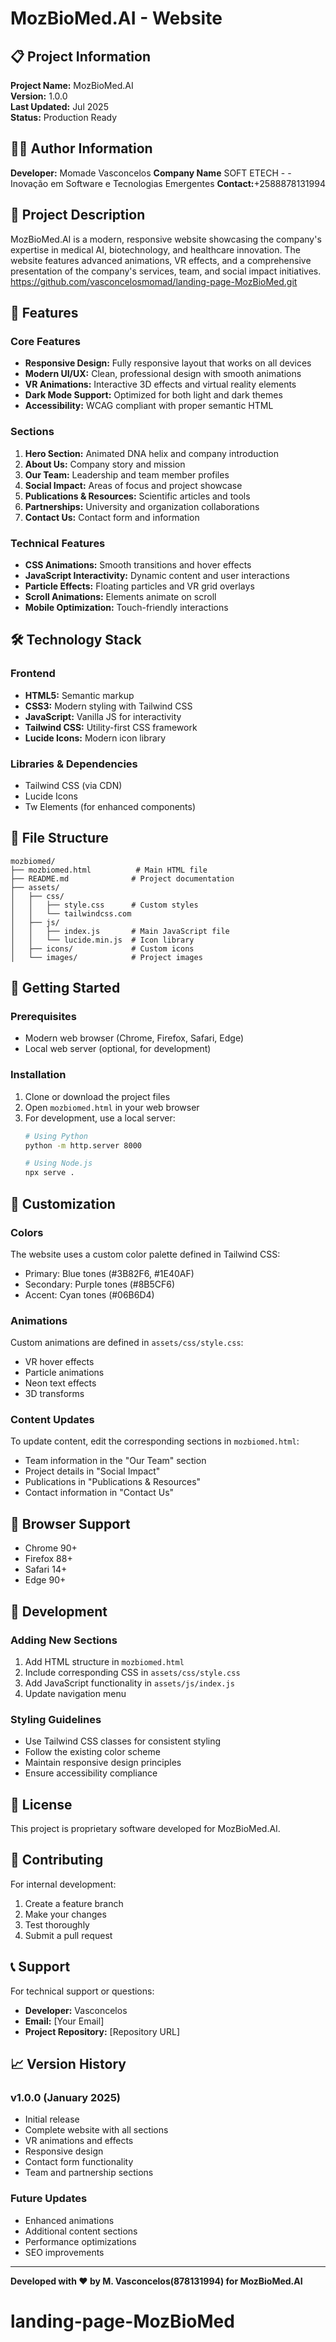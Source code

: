 # MozBioMed.AI - Website

## 📋 Project Information

**Project Name:** MozBioMed.AI  
**Version:** 1.0.0  
**Last Updated:** Jul 2025  
**Status:** Production Ready  

## 👨‍💻 Author Information

**Developer:** Momade Vasconcelos 
**Company Name** SOFT ETECH - - Inovação em Software e Tecnologias Emergentes
**Contact:**+2588878131994  


## 🎯 Project Description

MozBioMed.AI is a modern, responsive website showcasing the company's expertise in medical AI, biotechnology, and healthcare innovation. The website features advanced animations, VR effects, and a comprehensive presentation of the company's services, team, and social impact initiatives. https://github.com/vasconcelosmomad/landing-page-MozBioMed.git

## 🚀 Features

### Core Features
- **Responsive Design:** Fully responsive layout that works on all devices
- **Modern UI/UX:** Clean, professional design with smooth animations
- **VR Animations:** Interactive 3D effects and virtual reality elements
- **Dark Mode Support:** Optimized for both light and dark themes
- **Accessibility:** WCAG compliant with proper semantic HTML

### Sections
1. **Hero Section:** Animated DNA helix and company introduction
2. **About Us:** Company story and mission
3. **Our Team:** Leadership and team member profiles
4. **Social Impact:** Areas of focus and project showcase
5. **Publications & Resources:** Scientific articles and tools
6. **Partnerships:** University and organization collaborations
7. **Contact Us:** Contact form and information

### Technical Features
- **CSS Animations:** Smooth transitions and hover effects
- **JavaScript Interactivity:** Dynamic content and user interactions
- **Particle Effects:** Floating particles and VR grid overlays
- **Scroll Animations:** Elements animate on scroll
- **Mobile Optimization:** Touch-friendly interactions

## 🛠️ Technology Stack

### Frontend
- **HTML5:** Semantic markup
- **CSS3:** Modern styling with Tailwind CSS
- **JavaScript:** Vanilla JS for interactivity
- **Tailwind CSS:** Utility-first CSS framework
- **Lucide Icons:** Modern icon library

### Libraries & Dependencies
- Tailwind CSS (via CDN)
- Lucide Icons
- Tw Elements (for enhanced components)

## 📁 File Structure

```
mozbiomed/
├── mozbiomed.html          # Main HTML file
├── README.md              # Project documentation
├── assets/
│   ├── css/
│   │   ├── style.css      # Custom styles
│   │   └── tailwindcss.com
│   ├── js/
│   │   ├── index.js       # Main JavaScript file
│   │   └── lucide.min.js  # Icon library
│   ├── icons/             # Custom icons
│   └── images/            # Project images
```

## 🚀 Getting Started

### Prerequisites
- Modern web browser (Chrome, Firefox, Safari, Edge)
- Local web server (optional, for development)

### Installation
1. Clone or download the project files
2. Open `mozbiomed.html` in your web browser
3. For development, use a local server:
   ```bash
   # Using Python
   python -m http.server 8000
   
   # Using Node.js
   npx serve .
   ```

## 🎨 Customization

### Colors
The website uses a custom color palette defined in Tailwind CSS:
- Primary: Blue tones (#3B82F6, #1E40AF)
- Secondary: Purple tones (#8B5CF6)
- Accent: Cyan tones (#06B6D4)

### Animations
Custom animations are defined in `assets/css/style.css`:
- VR hover effects
- Particle animations
- Neon text effects
- 3D transforms

### Content Updates
To update content, edit the corresponding sections in `mozbiomed.html`:
- Team information in the "Our Team" section
- Project details in "Social Impact"
- Publications in "Publications & Resources"
- Contact information in "Contact Us"

## 📱 Browser Support

- Chrome 90+
- Firefox 88+
- Safari 14+
- Edge 90+

## 🔧 Development

### Adding New Sections
1. Add HTML structure in `mozbiomed.html`
2. Include corresponding CSS in `assets/css/style.css`
3. Add JavaScript functionality in `assets/js/index.js`
4. Update navigation menu

### Styling Guidelines
- Use Tailwind CSS classes for consistent styling
- Follow the existing color scheme
- Maintain responsive design principles
- Ensure accessibility compliance

## 📄 License

This project is proprietary software developed for MozBioMed.AI.

## 🤝 Contributing

For internal development:
1. Create a feature branch
2. Make your changes
3. Test thoroughly
4. Submit a pull request

## 📞 Support

For technical support or questions:
- **Developer:** Vasconcelos
- **Email:** [Your Email]
- **Project Repository:** [Repository URL]

## 📈 Version History

### v1.0.0 (January 2025)
- Initial release
- Complete website with all sections
- VR animations and effects
- Responsive design
- Contact form functionality
- Team and partnership sections

### Future Updates
- Enhanced animations
- Additional content sections
- Performance optimizations
- SEO improvements

---

**Developed with ❤️ by M. Vasconcelos(878131994) for MozBioMed.AI** 
# landing-page-MozBioMed
